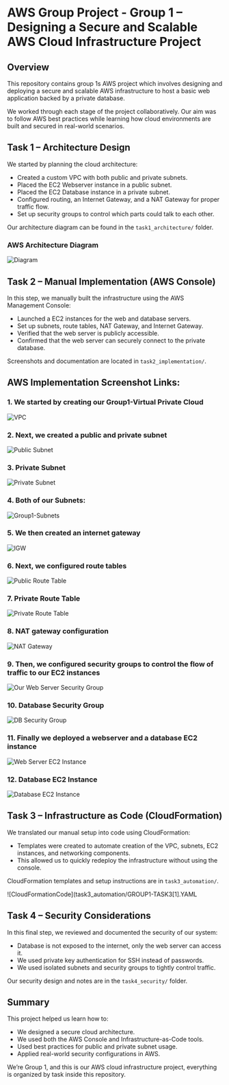 # AWS Group Project - Group 1 – Designing a Secure and Scalable AWS Cloud Infrastructure Project

## Overview
This repository contains group 1s AWS project which involves designing and deploying a secure and scalable AWS infrastructure to host a basic web application backed by a private database.

We worked through each stage of the project collaboratively. Our aim was to follow AWS best practices while learning how cloud environments are built and secured in real-world scenarios.


## Task 1 – Architecture Design

We started by planning the cloud architecture:
- Created a custom VPC with both public and private subnets.
- Placed the EC2 Webserver instance in a public subnet.
- Placed the EC2 Database instance in a private subnet.
- Configured routing, an Internet Gateway, and a NAT Gateway for proper traffic flow.
- Set up security groups to control which parts could talk to each other.

Our architecture diagram can be found in the `task1_architecture/` folder.
### AWS Architecture Diagram
![Diagram](task1_architecture/DiagramFinalCopy.png)


## Task 2 – Manual Implementation (AWS Console)

In this step, we manually built the infrastructure using the AWS Management Console:
- Launched a EC2 instances for the web and database servers.
- Set up subnets, route tables, NAT Gateway, and Internet Gateway.
- Verified that the web server is publicly accessible.
- Confirmed that the web server can securely connect to the private database.

Screenshots and documentation are located in `task2_implementation/`.

## AWS Implementation Screenshot Links:

### 1. We started by creating our Group1-Virtual Private Cloud
![VPC](task2_implementation/Screenshots2/Picture1.png)

### 2. Next, we created a public and private subnet 
![Public Subnet](task2_implementation/Screenshots2/Picture2.png)

### 3. Private Subnet
![Private Subnet](task2_implementation/Screenshots2/Picture3.png)

### 4. Both of our Subnets:
![Group1-Subnets](task2_implementation/Screenshots2/Picture4.png)

### 5. We then created an internet gateway 
![IGW](task2_implementation/Screenshots2/Picture5.png)

### 6. Next, we configured route tables
![Public Route Table](task2_implementation/Screenshots2/Picture6.png)

### 7. Private Route Table
![Private Route Table](task2_implementation/Screenshots2/Picture7.png)

### 8. NAT gateway configuration 
![NAT Gateway](task2_implementation/Screenshots2/Picture8.png)

### 9. Then, we configured security groups to control the flow of traffic to our EC2 instances
![Our Web Server Security Group](task2_implementation/Screenshots2/Picture9.png)

### 10. Database Security Group 
![DB Security Group](task2_implementation/Screenshots2/Picture10.png)

### 11. Finally we deployed a webserver and a database EC2 instance 
![Web Server EC2 Instance](task2_implementation/Screenshots2/Picture11.png)

### 12. Database EC2 Instance 
![Database EC2 Instance](task2_implementation/Screenshots2/Picture12.png)



## Task 3 – Infrastructure as Code (CloudFormation)

We translated our manual setup into code using CloudFormation:
- Templates were created to automate creation of the VPC, subnets, EC2 instances, and networking components.
- This allowed us to quickly redeploy the infrastructure without using the console.

CloudFormation templates and setup instructions are in `task3_automation/`.

![CloudFormationCode](task3_automation/GROUP1-TASK3[1].YAML

## Task 4 – Security Considerations

In this final step, we reviewed and documented the security of our system:
- Database is not exposed to the internet, only the web server can access it.
- We used private key authentication for SSH instead of passwords.
- We used isolated subnets and security groups to tightly control traffic.

Our security design and notes are in the `task4_security/` folder.

## Summary

This project helped us learn how to:
- We designed a secure cloud architecture.
- We used both the AWS Console and Infrastructure-as-Code tools.
- Used best practices for public and private subnet usage.
- Applied real-world security configurations in AWS.

We’re Group 1, and this is our AWS cloud infrastructure project, everything is organized by task inside this repository.


